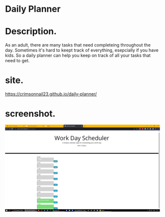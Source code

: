 # Daily Planner

# Description.

As an adult, there are many tasks that need completeing throughout the day.
Sometimes it's hard to keept track of everything, esepcially if you have kids.
So a daily planner can help you keep on track of all your tasks that need to get.

# site.

https://crimsonnail23.github.io/daily-planner/

# screenshot.

![first screnshot](/assets/images/daily-planner-screenshot-01.jpg?raw=true)

